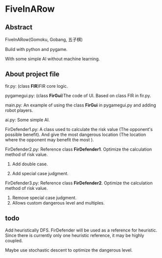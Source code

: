 # FiveInARow

## Abstract

FiveInARow(Gomoku, Gobang, 五子棋)

Build with python and pygame.

With some simple AI without machine learning.

## About project file

fir.py: (class **FIR**)FIR core logic.

pygamegui.py: (class **FirGui**)The code of UI. Based on class FIR in fir.py.

main.py: An example of using the class **FirGui** in pygamegui.py and adding robot players.

ai.py: Some simple AI.

FirDefender1.py: A class used to calculate the risk value (The opponent's possible benefit). And give the most dangerous location (The location where the opponent may benefit the most ). 

FirDefender2.py: Reference class **FirDefender1**. Optimize the calculation method of risk value.

1. Add double case.

2. Add special case judgment.

FirDefender3.py: Reference class **FirDefender2**. Optimize the calculation method of risk value.

1. Remove special case judgment.
2. Allows custom dangerous level and multiples.

## todo

Add heuristically DFS. FirDefender will be used as a reference for heuristic. Since there is currently only one heuristic reference, it may be highly coupled. 

Maybe use stochastic descent to optimize the dangerous level.

